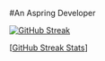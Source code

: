 #An Aspring Developer

[![GitHub Streak](https://streak-stats.demolab.com?user=ter-bino&theme=dark&date_format=M%20j%5B%2C%20Y%5D)](https://git.io/streak-stats)

[[GitHub Streak Stats](https://github.com/DenverCoder1/github-readme-streak-stats)]

